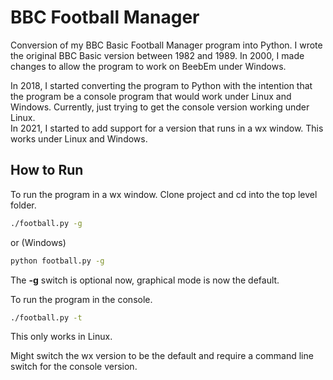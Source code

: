 # BBC Football Manager
Conversion of my BBC Basic Football Manager program into Python.
I wrote the original BBC Basic version between 1982 and 1989.
In 2000, I made changes to allow the program to work on BeebEm under Windows.

In 2018, I started converting the program to Python with the intention that the program be a console program that would work under Linux and Windows.
Currently, just trying to get the console version working under Linux.  
In 2021, I started to add support for a version that runs in a wx window.  This works under Linux and Windows.

## How to Run
To run the program in a wx window.  Clone project and cd into the top level folder.
```bash
./football.py -g
```
or (Windows)
```bash
python football.py -g
```
The **-g** switch is optional now, graphical mode is now the default.

To run the program in the console.  
```bash
./football.py -t
```
This only works in Linux.

Might switch the wx version to be the default and require a command line switch for the console version.

